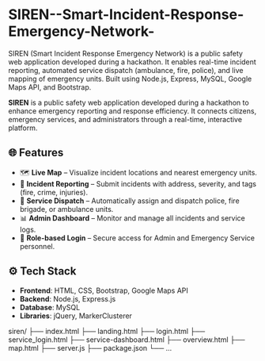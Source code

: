 # SIREN--Smart-Incident-Response-Emergency-Network-
SIREN (Smart Incident Response Emergency Network) is a public safety web application developed during a hackathon. It enables real-time incident reporting, automated service dispatch (ambulance, fire, police), and live mapping of emergency units. Built using Node.js, Express, MySQL, Google Maps API, and Bootstrap.


**SIREN** is a public safety web application developed during a hackathon to enhance emergency reporting and response efficiency. It connects citizens, emergency services, and administrators through a real-time, interactive platform.

## 🌐 Features

- 🗺️ **Live Map** – Visualize incident locations and nearest emergency units.
- 📝 **Incident Reporting** – Submit incidents with address, severity, and tags (fire, crime, injuries).
- 🚓 **Service Dispatch** – Automatically assign and dispatch police, fire brigade, or ambulance units.
- 📊 **Admin Dashboard** – Monitor and manage all incidents and service logs.
- 🔐 **Role-based Login** – Secure access for Admin and Emergency Service personnel.

## ⚙️ Tech Stack

- **Frontend**: HTML, CSS, Bootstrap, Google Maps API
- **Backend**: Node.js, Express.js
- **Database**: MySQL
- **Libraries**: jQuery, MarkerClusterer

siren/
├── index.html
├── landing.html
├── login.html
├── service_login.html
├── service-dashboard.html
├── overview.html
├── map.html
├── server.js
├── package.json
└── ...

